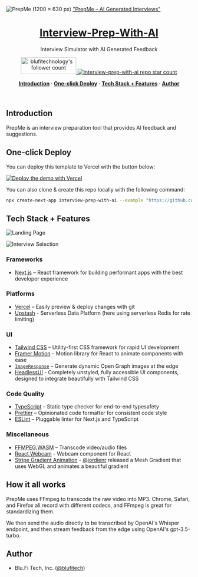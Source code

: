 ![PrepMe (1200 × 630 px)](https://github.com/Blu-Fi-Tech-Inc/Interview-Prep-With-AI/assets/98633589/717949e4-7e69-4100-94cb-7c9b4f0bac12)
<a href="https://prepme.blufitech.com">
  "PrepMe – AI Generated Interviews"
  <h1 align="center">Interview-Prep-With-AI</h1>
</a>

<p align="center">
  Interview Simulator with AI Generated Feedback
</p>

<p align="center">
  <a href="https://linkedin.com/in/blufitechnology">
    <img src="https://media.licdn.com/dms/image/D4E16AQFYrBlcm7c76A/profile-displaybackgroundimage-shrink_350_1400/0/1689931877588?e=1695254400&v=beta&t=slb4a7CgykFnkBpYhgzG2SHONr62cFM-rnNq3zw0svw" width="150" height="45" alt="blufitechnology's follower count" />
  </a>
  <a href="https://github.com/blu-fi-tech-inc">
    <img src="https://img.shields.io/github/stars/blu-fi-tech-inc/interview-prep-with-ai?label=blu-fi-tech-inc%2Finterview-prep-with-ai" alt="interview-prep-with-ai repo star count" />
  </a>
</p>

<p align="center">
  <a href="#introduction"><strong>Introduction</strong></a> ·
  <a href="#one-click-deploy"><strong>One-click Deploy</strong></a> ·
  <a href="#tech-stack--features"><strong>Tech Stack + Features</strong></a> ·
  <a href="#author"><strong>Author</strong></a>
</p>
<br/>

## Introduction

PrepMe is an interview preparation tool that provides AI feedback and suggestions.

## One-click Deploy

You can deploy this template to Vercel with the button below:

[![Deploy the demo with Vercel](https://vercel.com/button)](https://vercel.com/new/tameyer41/clone?demo-title=Liftoff%20%E2%80%93%C2%A0AI%20Mock%20Interview%20Simulator&demo-description=Liftoff%20is%20an%20interview%20preparation%20tool%20that%20provides%20AI%20feedback%20on%20your%20mock%20interviews%2C%20built%20with%20OpenAI%20Whisper%20and%20GPT.&demo-url=https%3A%2F%2Fdemo.useliftoff.com%2F&demo-image=%2F%2Fimages.ctfassets.net%2Fe5382hct74si%2F5TbjLXmeKdo2rURpnjIEqn%2Fc7c8fc350183e8cd3c819d172c0005ac%2F68747470733a2f2f696b2e696d6167656b69742e696f2f396b6d3732617371752f436c65616e53686f745f323032332d30352d33315f61745f31322e34332e35&project-name=Liftoff%20%E2%80%93%C2%A0AI%20Mock%20Interview%20Simulator&repository-name=liftoff&repository-url=https%3A%2F%2Fgithub.com%2FTameyer41%2Fliftoff&from=templates&skippable-integrations=1&env=OPENAI_API_KEY&envDescription=Get%20your%20OpenAI%20API%20key%20here%3A&envLink=https%3A%2F%2Fplatform.openai.com%2Faccount%2Fapi-keys)

You can also clone & create this repo locally with the following command:

```bash
npx create-next-app interview-prep-with-ai --example "https://github.com/Blu-Fi-Tech-Inc/Interview-Prep-With-AI"
```

## Tech Stack + Features

![Landing Page](https://prepme.blufitech.com/)

![Interview Selection](https://prepme.blufitech.com/demo)

### Frameworks

- [Next.js](https://nextjs.org/) – React framework for building performant apps with the best developer experience

### Platforms

- [Vercel](https://vercel.com/) – Easily preview & deploy changes with git
- [Upstash](https://upstash.com/) - Serverless Data Platform (here using serverless Redis for rate limiting)

### UI

- [Tailwind CSS](https://tailwindcss.com/) – Utility-first CSS framework for rapid UI development
- [Framer Motion](https://framer.com/motion) – Motion library for React to animate components with ease
- [`ImageResponse`](https://beta.nextjs.org/docs/api-reference/image-response) – Generate dynamic Open Graph images at the edge
- [HeadlessUI](https://headlessui.com/) - Completely unstyled, fully accessible UI components, designed to integrate beautifully with Tailwind CSS

### Code Quality

- [TypeScript](https://www.typescriptlang.org/) – Static type checker for end-to-end typesafety
- [Prettier](https://prettier.io/) – Opinionated code formatter for consistent code style
- [ESLint](https://eslint.org/) – Pluggable linter for Next.js and TypeScript

### Miscellaneous

- [FFMPEG.WASM](https://ffmpegwasm.netlify.app/) – Transcode video/audio files
- [React Webcam](https://github.com/mozmorris/react-webcam) - Webcam component for React
- [Stripe Gradient Animation](https://whatamesh.vercel.app/) - [@jordienr](https://twitter.com/jordienr) released a Mesh Gradient that uses WebGL and animates a beautiful gradient

## How it all works

PrepMe uses FFmpeg to transcode the raw video into MP3. Chrome, Safari, and Firefox all record with different codecs, and FFmpeg is great for standardizing them.

We then send the audio directly to be transcribed by OpenAI's Whisper endpoint, and then stream feedback from the edge using OpenAI's gpt-3.5-turbo.

## Author

- Blu.Fi Tech, Inc. ([@blufitech](https://blufitech.com))

